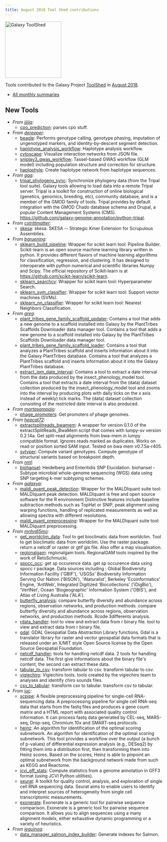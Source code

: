 ```yaml
---
title: August 2018 Tool Shed contributions
---
```


[<img class="float-right" src="/src/images/galaxy-logos/galaxy-toolshed-300.png" alt="Galaxy ToolShed" width="180">](http://toolshed.g2.bx.psu.edu/)

Tools contributed to the Galaxy Project [ToolShed](http://toolshed.g2.bx.psu.edu/) in [August 2018](/src/news/2018-09-galaxy-update/index.md).

* [All monthly summaries](/src/toolshed/contributions/index.md)

## New Tools

* *From [jjjjia](https://toolshed.g2.bx.psu.edu/view/jjjjia):*
   * [cpo_prediction](https://toolshed.g2.bx.psu.edu/view/jjjjia/cpo_prediction):  parses cpo stuff. 
* *From [dereeper](https://toolshed.g2.bx.psu.edu/view/dereeper):*
   * [beagle](https://toolshed.g2.bx.psu.edu/view/dereeper/beagle):  Performs genotype calling, genotype phasing, imputation of ungenotyped markers, and identity-by-descent segment detection. 
   * [haplotype_analysis_workflow](https://toolshed.g2.bx.psu.edu/view/dereeper/haplotype_analysis_workflow):  Haplotype analysis workflow. 
   * [cytoscape](https://toolshed.g2.bx.psu.edu/view/dereeper/cytoscape):  Visualize interaction networks from JSON file. 
   * [sniplay3_gwas_workflow](https://toolshed.g2.bx.psu.edu/view/dereeper/sniplay3_gwas_workflow):  Tassel-based GWAS workflow (GLM model) including population structure and correction for structure. 
   * [haplophyle](https://toolshed.g2.bx.psu.edu/view/dereeper/haplophyle):  Create haplotype network from haplotype sequences. 
* *From [gga](https://toolshed.g2.bx.psu.edu/view/gga):*
   * [tripal_phylogeny_sync](https://toolshed.g2.bx.psu.edu/view/gga/tripal_phylogeny_sync):  Synchronize phylogeny data (from the Tripal tool suite). Galaxy tools allowing to load data into a remote Tripal server.    Tripal is a toolkit for construction of online biological (genetics, genomics, breeding, etc), community database,  and is a member of the GMOD family of tools. Tripal provides by default integration with the GMOD Chado database schema and Drupal, a popular Content Management Systems (CMS).    https://github.com/galaxy-genome-annotation/python-tripal.
* *From [cstrittmatter](https://toolshed.g2.bx.psu.edu/view/cstrittmatter):*
   * [skesa](https://toolshed.g2.bx.psu.edu/view/cstrittmatter/skesa):  skesa. SKESA -- Strategic Kmer Extension for Scrupulous Assemblies.
* *From [bgruening](https://toolshed.g2.bx.psu.edu/view/bgruening):*
   * [sklearn_build_pipeline](https://toolshed.g2.bx.psu.edu/view/bgruening/sklearn_build_pipeline):  Wrapper for scikit learn tool: Pipeline Builder. Scikit-learn is an open source machine learning library written in python.  It provides different flavors of machine learning algorithms for classification,  regression, and clustering. It has designed to interoperate with python numerical  and scientific libraries Numpy and Scipy.    The official repository of Scikit-learn is at https://github.com/scikit-learn/scikit-learn.
   * [sklearn_searchcv](https://toolshed.g2.bx.psu.edu/view/bgruening/sklearn_searchcv):  Wrapper for scikit learn tool: Hyperparameter Search. 
   * [sklearn_svm_classifier](https://toolshed.g2.bx.psu.edu/view/bgruening/sklearn_svm_classifier):  Wrapper for scikit learn tool: Support vector machines (SVMs). 
   * [sklearn_nn_classifier](https://toolshed.g2.bx.psu.edu/view/bgruening/sklearn_nn_classifier):  Wrapper for scikit learn tool: Nearest Neighbors Classification. 
* *From [greg](https://toolshed.g2.bx.psu.edu/view/greg):*
   * [plant_tribes_gene_family_scaffold_updater](https://toolshed.g2.bx.psu.edu/view/greg/plant_tribes_gene_family_scaffold_updater):  Contains a tool that adds a new genome to a scaffold installed into Galaxy by the PlantTribes Scaffolds Downloader data manager tool. Contains a tool that adds a new genome to a scaffold installed into Galaxy by the PlantTribes Scaffolds Downloader data manager tool.
   * [plant_tribes_gene_family_scaffold_loader](https://toolshed.g2.bx.psu.edu/view/greg/plant_tribes_gene_family_scaffold_loader):  Contains a tool that analyzes a PlantTribes scaffold and inserts information about it into the Galaxy PlantTribes database. Contains a tool that analyzes a PlantTribes scaffold and inserts information about it into the Galaxy PlantTribes database.
   * [extract_ipm_date_interval](https://toolshed.g2.bx.psu.edu/view/greg/extract_ipm_date_interval):  Contains a tool to extract a date interval from the data produced by the insect_phenology_model tool. Contains a tool that extracts a date interval from the (data) dataset collection produced by the insect_phenology_model tool and zooms into the interval by producing plots with daily ticks on the x axis instead of weekly) tick marks.  The (data) dataset collection consisting of the restricted date interval is also produced.
* *From [martasampaio](https://toolshed.g2.bx.psu.edu/view/martasampaio):*
   * [phage_promoters](https://toolshed.g2.bx.psu.edu/view/martasampaio/phage_promoters):  Get promoters of phage genomes. 
* *From [hepcat72](https://toolshed.g2.bx.psu.edu/view/hepcat72):*
   * [extractsplitreads_bwamem](https://toolshed.g2.bx.psu.edu/view/hepcat72/extractsplitreads_bwamem):  A wrapper for version 0.1.0 of the extractSplitReads_BwaMem script that comes with lumpy-sv version 0.2.14a. Get split-read alignments from bwa-mem in lumpy compatible format. Ignores reads marked as duplicates. Works on read or position sorted SAM input. Tested on bwa mem v0.7.5a-r405.
   * [svtyper](https://toolshed.g2.bx.psu.edu/view/hepcat72/svtyper):  Compute variant genotypes. Compute genotype of structural variants based on breakpoint depth.
* *From [nml](https://toolshed.g2.bx.psu.edu/view/nml):*
   * [biohansel](https://toolshed.g2.bx.psu.edu/view/nml/biohansel):  Heidelberg and Enteritidis SNP Elucidation. biohansel - Subtype microbial whole-genome sequencing (WGS) data using SNP targeting k-mer subtyping schemes.
* *From [galaxyp](https://toolshed.g2.bx.psu.edu/view/galaxyp):*
   * [maldi_quant_peak_detection](https://toolshed.g2.bx.psu.edu/view/galaxyp/maldi_quant_peak_detection):  Wrapper for the MALDIquant suite tool: MALDIquant peak detection. MALDIquant is free and open source software for the R environment Distinctive features include baseline subtraction methods such as TopHat or SNIP, peak alignment using warping functions, handling of replicated measurements as well as allowing spectra with different resolutions.
   * [maldi_quant_preprocessing](https://toolshed.g2.bx.psu.edu/view/galaxyp/maldi_quant_preprocessing):  Wrapper for the MALDIquant suite tool: MALDIquant preprocessing. 
* *From [mnhn65mo](https://toolshed.g2.bx.psu.edu/view/mnhn65mo):*
   * [get_worldclim_data](https://toolshed.g2.bx.psu.edu/view/mnhn65mo/get_worldclim_data):  Tool to get bioclimatic data from worldclim. Tool to get bioclimatic data from worldclim. Use the raster package. return a netcdf or raster or gtif gis file. Also offer a map visualisation.
   * [regionalgam](https://toolshed.g2.bx.psu.edu/view/mnhn65mo/regionalgam):  regionalgam tools. RegionalGAM tools inspired by the work of RetoSchmucki.
   * [spocc_occ](https://toolshed.g2.bx.psu.edu/view/mnhn65mo/spocc_occ):  get sp occurence data. get sp occurence data using spocc r package. Data sources including : Global Biodiversity Information Facility ('GBIF'), 'USGSs' Biodiversity Information Serving Our Nation ('BISON'), 'iNaturalist', Berkeley 'Ecoinformatics' Engine, 'AntWeb', Integrated Digitized 'Biocollections' ('iDigBio'), 'VertNet', Ocean 'Biogeographic' Information System ('OBIS'), and Atlas of Living Australia ('ALA').
   * [butterfly_analysis](https://toolshed.g2.bx.psu.edu/view/mnhn65mo/butterfly_analysis):  compare butterfly diversity and abundance across regions, observation networks, and production methods. compare butterfly diversity and abundance across regions, observation networks, and production methods. Rcode 3differents analysis.
   * [rdata_handler](https://toolshed.g2.bx.psu.edu/view/mnhn65mo/rdata_handler):  tool to view and extract data from r binary file. tool to view and extract data from r binary file.
   * [gdal](https://toolshed.g2.bx.psu.edu/view/mnhn65mo/gdal):  GDAL Geospatial Data Abstraction Library functions. Gdal is a translator library for raster and vector geospatial data formats that is released under an X/MIT style Open Source license by the Open Source Geospatial Foundation.
   * [netcdf_handler](https://toolshed.g2.bx.psu.edu/view/mnhn65mo/netcdf_handler):  tools for handling netcdf data. 2 tools for handling netcdf data. The first give informations about the binary file's content, the second can extract these data.
   * [tabular_to_csv](https://toolshed.g2.bx.psu.edu/view/mnhn65mo/tabular_to_csv):  transform tabular to csv. transform tabular to csv.
   * [vigiechiro](https://toolshed.g2.bx.psu.edu/view/mnhn65mo/vigiechiro):  Vigiechiro tools. tools created by the vigiechiro team to analyses and identify chiro sounds files.
   * [csv_to_tabular](https://toolshed.g2.bx.psu.edu/view/mnhn65mo/csv_to_tabular):  transform csv to tabular. transform csv to tabular.
* *From [iuc](https://toolshed.g2.bx.psu.edu/view/iuc):*
   * [scpipe](https://toolshed.g2.bx.psu.edu/view/iuc/scpipe):  A flexible preprocessing pipeline for single-cell RNA-sequencing data. A preprocessing pipeline for single cell RNA-seq data that starts from the fastq files and produces a gene count matrix and a HTML report with associated quality control information. It can process fastq data generated by CEL-seq, MARS-seq, Drop-seq, Chromium 10x and SMART-seq protocols.
   * [heinz](https://toolshed.g2.bx.psu.edu/view/iuc/heinz):  An algorithm for identification of the optimal scoring subnetwork. An algorithm for identification of the optimal scoring subnetwork. This tool provides  a workflow over the output (a bunch of p-values) of differential expression analysis  (e.g., DESeq2) by fitting them into a distribution first, then transforming them into Heinz  scores. Based on the scores, Heinz is able to pinpoint an optimal subnetwork from the background  network made from such as KEGG and Reactome.
   * [jcvi_gff_stats](https://toolshed.g2.bx.psu.edu/view/iuc/jcvi_gff_stats):  Compute statistics from a genome annotation in GFF3 format (using JCVI Python utilities). 
   * [seurat](https://toolshed.g2.bx.psu.edu/view/iuc/seurat):  A toolkit for quality control, analysis, and exploration of single cell RNA sequencing data. Seurat aims to enable users to identify and interpret sources of heterogeneity from single cell transcriptomic measurements.
   * [exonerate](https://toolshed.g2.bx.psu.edu/view/iuc/exonerate):  Exonerate is a generic tool for pairwise sequence comparison. Exonerate is a generic tool for pairwise sequence comparison. It allows you to align sequences using a many alignment models, either exhaustive dynamic programming or a variety of heuristics.
* *From [ieguinoa](https://toolshed.g2.bx.psu.edu/view/ieguinoa):*
   * [data_manager_salmon_index_builder](https://toolshed.g2.bx.psu.edu/view/ieguinoa/data_manager_salmon_index_builder):  Generate indexes for Salmon. 


